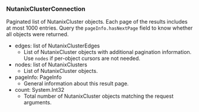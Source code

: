 ### NutanixClusterConnection
Paginated list of NutanixCluster objects. Each page of the results includes at most 1000 entries. Query the `pageInfo.hasNextPage` field to know whether all objects were returned.

- edges: list of NutanixClusterEdges
  - List of NutanixCluster objects with additional pagination information. Use `nodes` if per-object cursors are not needed.
- nodes: list of NutanixClusters
  - List of NutanixCluster objects.
- pageInfo: PageInfo
  - General information about this result page.
- count: System.Int32
  - Total number of NutanixCluster objects matching the request arguments.
